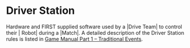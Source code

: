 # Driver Station

Hardware and FIRST supplied software used by a |Drive Team| to control their |
Robot| during a |Match|. A detailed description of the Driver Station rules is
listed in [Game Manual Part 1 – Traditional Events](#manual-gm1-traditional).
